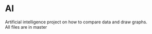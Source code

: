 # AI
Artificial intelligence project on how to compare data and draw graphs. <br> All files are in master 

